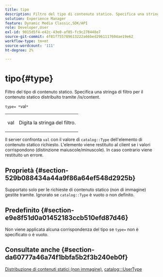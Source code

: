 ```yaml
---
title: tipo
description: Filtro del tipo di contenuto statico. Specifica una stringa di filtro per il contenuto statico distribuito tramite /is/content.
solution: Experience Manager
feature: Dynamic Media Classic,SDK/API
role: Developer,User
exl-id: 9015d5f4-e42c-43e0-af85-fc9c278448e7
source-git-commit: 4f81f755789613222a66bed2961117604ae19e62
workflow-type: tm+mt
source-wordcount: '111'
ht-degree: 2%

---
```


# tipo{#type}

Filtro del tipo di contenuto statico. Specifica una stringa di filtro per il contenuto statico distribuito tramite /is/content.

`type= *`val`*`

<table id="simpletable_B66354A826434A678F3DBC686A0F1436"> 
 <tr class="strow"> 
  <td class="stentry"> <p><span class="varname"> val</span> </p> </td> 
  <td class="stentry"> <p>Digita la stringa del filtro. </p></td> 
 </tr> 
</table>

Il server confronta `val` con il valore di `catalog::Type` dell&#39;elemento di contenuto statico richiesto. L&#39;elemento viene restituito al client se i valori corrispondono (distinzione maiuscole/minuscole). In caso contrario viene restituito un errore.

## Proprietà {#section-529b088434a44a9f86a64ef548d2925b}

Supportato solo per le richieste di contenuto statico (non di immagine) gestite tramite. Ignorato se `catalog::Type` è vuoto o non definito.

## Predefinito {#section-e9e8f51d0a01452183ccb510efd87d46}

Non viene applicata alcuna corrispondenza del tipo se `type=` non è specificato o è vuoto.

## Consultate anche {#section-da60777a46a74f1bbfa5b2f3b240eb0f}

[Distribuzione di contenuti statici (non immagine)](../../../../../is-api/http-ref/image-serving-api-ref/c-http-protocol-reference/c-syntax-and-features/r-serving-static-non-image-content.md#reference-cbe50e697fdf4c7bbb0084f98b7739da), [catalog:::UserType](/help/aem-is-ir-api/is-api/image-catalog/image-serving-api-ref/c-image-catalog-reference/c-image-svg-data-reference/c-image-data-reference/r-usertype-cat.md)
